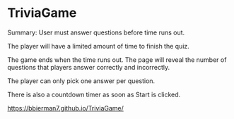 # TriviaGame
Summary: User must answer questions before time runs out.

The player will have a limited amount of time to finish the quiz.

The game ends when the time runs out. The page will reveal the number of questions that players answer correctly and incorrectly.

The player can only pick one answer per question.

There is also a countdown timer as soon as Start is clicked.

https://bbierman7.github.io/TriviaGame/
